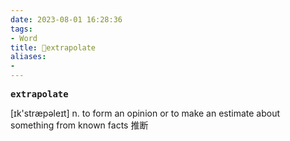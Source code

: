 ```yaml
---
date: 2023-08-01 16:28:36
tags: 
- Word
title: 📖extrapolate
aliases: 
- 
---
```


<pre><strong>extrapolate</strong></pre>

[ɪk'stræpəleɪt]
n. to form an opinion or to make an estimate about something from known facts 推断

